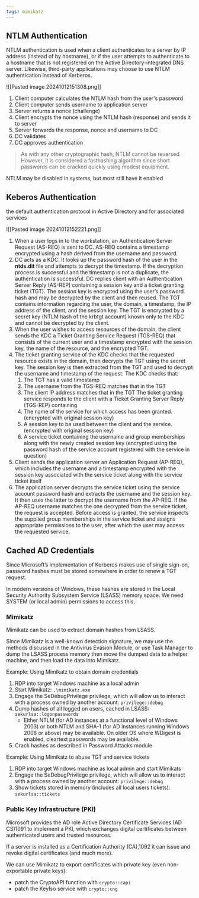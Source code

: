 ```yaml
---
tags: mimikatz
---
```

## NTLM Authentication

NTLM authentication is used when a client authenticates to a server by IP address (instead of by hostname), or if the user attempts to authenticate to a hostname that is not registered on the Active Directory-integrated DNS server. Likewise, third-party applications may choose to use NTLM authentication instead of Kerberos.

![[Pasted image 20241012151308.png]]
1. Client computer calculates the NTLM hash from the user's password
2. Client computer sends username to application server
3. Server returns a nonce (challenge)
4. Client encrypts the nonce using the NTLM hash (response) and sends it to server
5. Server forwards the response, nonce and username to DC
6. DC validates
7. DC approves authentication

> As with any other cryptographic hash, NTLM cannot be reversed. However, it is considered a fasthashing algorithm since short passwords can be cracked quickly using modest equipment.

NTLM may be disabled in systems, but most still have it enabled

## Keberos Authentication
the default authentication protocol in Active Directory and for associated services

![[Pasted image 20241012152221.png]]
1. When a user logs in to the workstation, an Authentication Server Request (AS-REQ) is sent to DC. AS-REQ contains a timestamp encrypted using a hash derived from the username and password.
2. DC acts as a KDC. It looks up the password hash of the user in the **ntds.dit** file and attempts to decrypt the timestamp. If the decryption process is successful and the timestamp is not a duplicate, the authentication is successful. 
   DC replies client with an Authentication Server Reply (AS-REP) containing a session key and a ticket granting ticket (TGT). The session key is encrypted using the user’s password hash and may be decrypted by the client and then reused. The TGT contains information regarding the user, the domain, a timestamp, the IP address of the client, and the session key. The TGT is encrypted by a secret key (NTLM hash of the krbtgt account) known only to the KDC and cannot be decrypted by the client. 
3. When the user wishes to access resources of the domain, the client sends the KDC a Ticket Granting Service Request (TGS-REQ) that consists of the current user and a timestamp encrypted with the session key, the name of the resource, and the encrypted TGT.
4. The ticket granting service of the KDC checks that the requested resource exists in the domain, then decrypts the TGT using the secret key. The session key is then extracted from the TGT and used to decrypt the username and timestamp of the request. The KDC checks that:
	1. The TGT has a valid timestamp
	2. The username from the TGS-REQ matches that in the TGT
	3. The client IP address matches that in the TGT
   The ticket granting service responds to the client with a Ticket Granting Server Reply (TGS-REP) containing
	1. The name of the service for which access has been granted. (encrypted with original session key)
	2. A session key to be used between the client and the service. (encrypted with original session key)
	3. A service ticket containing the username and group memberships along with the newly created session key (encrypted using the password hash of the service account registered with the service in question)
5. Client sends the application server an Application Request (AP-REQ), which includes the username and a timestamp encrypted with the session key associated with the service ticket along with the service ticket itself
6. The application server decrypts the service ticket using the service account password hash and extracts the username and the session key. It then uses the latter to decrypt the username from the AP-REQ. If the AP-REQ username matches the one decrypted from the service ticket, the request is accepted. Before access is granted, the service inspects the supplied group memberships in the service ticket and assigns appropriate permissions to the user, after which the user may access the requested service.

## Cached AD Credentials

Since Microsoft’s implementation of Kerberos makes use of single sign-on, password hashes must be stored somewhere in order to renew a TGT request.

In modern versions of Windows, these hashes are stored in the Local Security Authority Subsystem Service (LSASS) memory space. We need SYSTEM (or local admin) permissions to access this.

### Mimikatz

Mimikatz can be used to extract domain hashes from LSASS. 

Since Mimikatz is a well-known detection signature, we may use the methods discussed in the Antivirus Evasion Module, or use Task Manager to dump the LSASS process memory then move the dumped data to a helper machine, and then load the data into Mimikatz.

Example: Using Mimikatz to obtain domain credentials
1. RDP into target Windows machine as a local admin
2. Start Mimikatz:
   `.\mimikatz.exe`
3. Engage the SeDebugPrivilege privilege, which will allow us to interact with a process owned by another account:
   `privilege::debug`
4. Dump hashes of all logged on users, cached in LSASS:
   `sekurlsa::logonpasswords`
	- Either NTLM (for AD instances at a functional level of Windows 2003) or both NTLM and SHA-1 (for AD instances running Windows 2008 or above) may be available. On older OS where WDigest is enabled, cleartext passwords may be available.
5. Crack hashes as described in Password Attacks module

Example: Using Mimikatz to abuse TGT and service tickets
1. RDP into target Windows machine as local admin and start Mimikats
2. Engage the SeDebugPrivilege privilege, which will allow us to interact with a process owned by another account:
   `privilege::debug`
3. Show tickets stored in memory (includes all local users tickets):
   `sekurlsa::tickets`

### Public Key Infrastructure (PKI)

Microsoft provides the AD role Active Directory Certificate Services (AD CS)1091 to implement a PKI, which exchanges digital certificates between authenticated users and trusted resources.

If a server is installed as a Certification Authority (CA),1092 it can issue and revoke digital certificates (and much more).

We can use Mimikatz to export certificates with private key (even non-exportable private keys):
- patch the CryptoAPI function with `crypto::capi`
- patch the KeyIso service with `crypto::cng`



